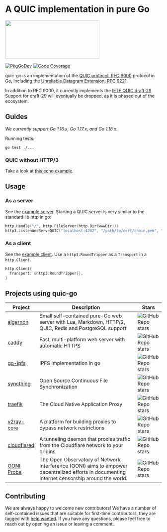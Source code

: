 # A QUIC implementation in pure Go

<img src="docs/quic.png" width=303 height=124>

[![PkgGoDev](https://pkg.go.dev/badge/github.com/lucas-clemente/quic-go)](https://pkg.go.dev/github.com/lucas-clemente/quic-go)
[![Code Coverage](https://img.shields.io/codecov/c/github/lucas-clemente/quic-go/master.svg?style=flat-square)](https://codecov.io/gh/lucas-clemente/quic-go/)

quic-go is an implementation of the [QUIC protocol, RFC 9000](https://datatracker.ietf.org/doc/html/rfc9000) protocol in Go, including the [Unreliable Datagram Extension, RFC 9221](https://datatracker.ietf.org/doc/html/rfc9221).

In addition to RFC 9000, it currently implements the [IETF QUIC draft-29](https://tools.ietf.org/html/draft-ietf-quic-transport-29). Support for draft-29 will eventually be dropped, as it is phased out of the ecosystem.

## Guides

*We currently support Go 1.16.x, Go 1.17.x, and Go 1.18.x.*

Running tests:

    go test ./...

### QUIC without HTTP/3

Take a look at [this echo example](example/echo/echo.go).

## Usage

### As a server

See the [example server](example/main.go). Starting a QUIC server is very similar to the standard lib http in go:

```go
http.Handle("/", http.FileServer(http.Dir(wwwDir)))
http3.ListenAndServeQUIC("localhost:4242", "/path/to/cert/chain.pem", "/path/to/privkey.pem", nil)
```

### As a client

See the [example client](example/client/main.go). Use a `http3.RoundTripper` as a `Transport` in a `http.Client`.

```go
http.Client{
  Transport: &http3.RoundTripper{},
}
```

## Projects using quic-go

| Project                                              | Description                                                                                            | Stars |
|------------------------------------------------------|--------------------------------------------------------------------------------------------------------|-------|
| [algernon](https://github.com/xyproto/algernon)      | Small self-contained pure-Go web server with Lua, Markdown, HTTP/2, QUIC, Redis and PostgreSQL support | ![GitHub Repo stars](https://img.shields.io/github/stars/xyproto/algernon?style=flat-square) |
| [caddy](https://github.com/caddyserver/caddy/)       | Fast, multi-platform web server with automatic HTTPS                                                   | ![GitHub Repo stars](https://img.shields.io/github/stars/caddyserver/caddy?style=flat-square) |
| [go-ipfs](https://github.com/ipfs/go-ipfs)           | IPFS implementation in go                                                                              | ![GitHub Repo stars](https://img.shields.io/github/stars/ipfs/go-ipfs?style=flat-square) |
| [syncthing](https://github.com/syncthing/syncthing/) | Open Source Continuous File Synchronization                                                            | ![GitHub Repo stars](https://img.shields.io/github/stars/syncthing/syncthing?style=flat-square) |
| [traefik](https://github.com/traefik/traefik)        | The Cloud Native Application Proxy                                                                     | ![GitHub Repo stars](https://img.shields.io/github/stars/traefik/traefik?style=flat-square) |
| [v2ray-core](https://github.com/v2fly/v2ray-core)    | A platform for building proxies to bypass network restrictions                                         | ![GitHub Repo stars](https://img.shields.io/github/stars/v2fly/v2ray-core?style=flat-square) |
| [cloudflared](https://github.com/cloudflare/cloudflared)    | A tunneling daemon that proxies traffic from the Cloudflare network to your origins             | ![GitHub Repo stars](https://img.shields.io/github/stars/cloudflare/cloudflared?style=flat-square) |
| [OONI Probe](https://github.com/ooni/probe-cli)            | The Open Observatory of Network Interference (OONI) aims to empower decentralized efforts in documenting Internet censorship around the world.   | ![GitHub Repo stars](https://img.shields.io/github/stars/ooni/probe-cli?style=flat-square) |


## Contributing

We are always happy to welcome new contributors! We have a number of self-contained issues that are suitable for first-time contributors, they are tagged with [help wanted](https://github.com/lucas-clemente/quic-go/issues?q=is%3Aissue+is%3Aopen+label%3A%22help+wanted%22). If you have any questions, please feel free to reach out by opening an issue or leaving a comment.

